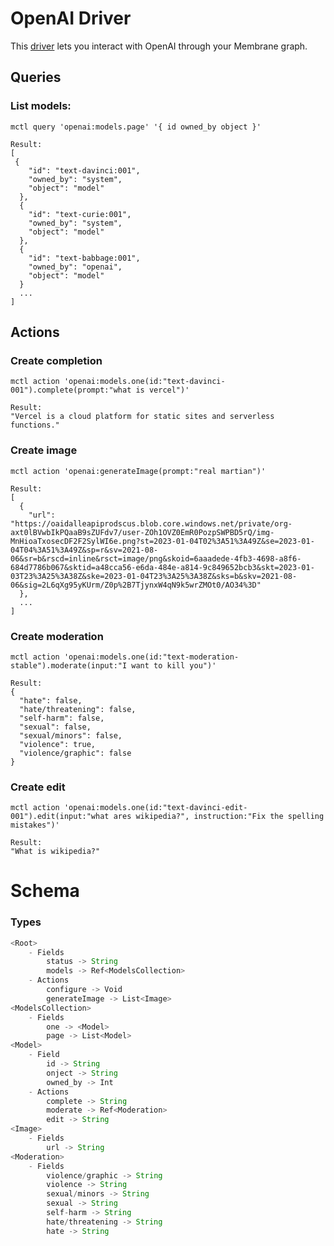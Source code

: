 # OpenAI Driver

This [driver](https://membrane.io) lets you interact with OpenAI through your Membrane graph.
	
## Queries

### List models:

`mctl query 'openai:models.page' '{ id owned_by object }'` 

```
Result:
[
 {
    "id": "text-davinci:001",
    "owned_by": "system",
    "object": "model"
  },
  {
    "id": "text-curie:001",
    "owned_by": "system",
    "object": "model"
  },
  {
    "id": "text-babbage:001",
    "owned_by": "openai",
    "object": "model"
  }
  ...
]
```

## Actions

### Create completion

`mctl action 'openai:models.one(id:"text-davinci-001").complete(prompt:"what is vercel")'`

```
Result:
"Vercel is a cloud platform for static sites and serverless functions."
```

### Create image

`mctl action 'openai:generateImage(prompt:"real martian")'`

```
Result:
[
  {
    "url": "https://oaidalleapiprodscus.blob.core.windows.net/private/org-axt0lBVwbIkPQaaB9sZUFdv7/user-ZOh1OVZ0EmR0PozpSWPBD5rQ/img-MnHioaTxosecDF2F2SylWI6e.png?st=2023-01-04T02%3A51%3A49Z&se=2023-01-04T04%3A51%3A49Z&sp=r&sv=2021-08-06&sr=b&rscd=inline&rsct=image/png&skoid=6aaadede-4fb3-4698-a8f6-684d7786b067&sktid=a48cca56-e6da-484e-a814-9c849652bcb3&skt=2023-01-03T23%3A25%3A38Z&ske=2023-01-04T23%3A25%3A38Z&sks=b&skv=2021-08-06&sig=2L6qXg95yKUrm/Z0p%2B7TjynxW4qN9k5wrZMOt0/AO34%3D"
  },
  ...
]
```

### Create moderation

`mctl action 'openai:models.one(id:"text-moderation-stable").moderate(input:"I want to kill you")'`

```
Result:
{
  "hate": false,
  "hate/threatening": false,
  "self-harm": false,
  "sexual": false,
  "sexual/minors": false,
  "violence": true,
  "violence/graphic": false
}
```

### Create edit

`mctl action 'openai:models.one(id:"text-davinci-edit-001").edit(input:"what ares wikipedia?", instruction:"Fix the spelling mistakes")'`

```
Result:
"What is wikipedia?"
```

# Schema

### Types

```javascript
<Root>
    - Fields
        status -> String
        models -> Ref<ModelsCollection>
    - Actions
        configure -> Void
        generateImage -> List<Image>
<ModelsCollection>
    - Fields
        one -> <Model>
        page -> List<Model>
<Model>
    - Field
        id -> String
        onject -> String
        owned_by -> Int
    - Actions
        complete -> String
        moderate -> Ref<Moderation>
        edit -> String
<Image>
    - Fields
        url -> String
<Moderation>
    - Fields
        violence/graphic -> String
        violence -> String
        sexual/minors -> String
        sexual -> String
        self-harm -> String
        hate/threatening -> String
        hate -> String
